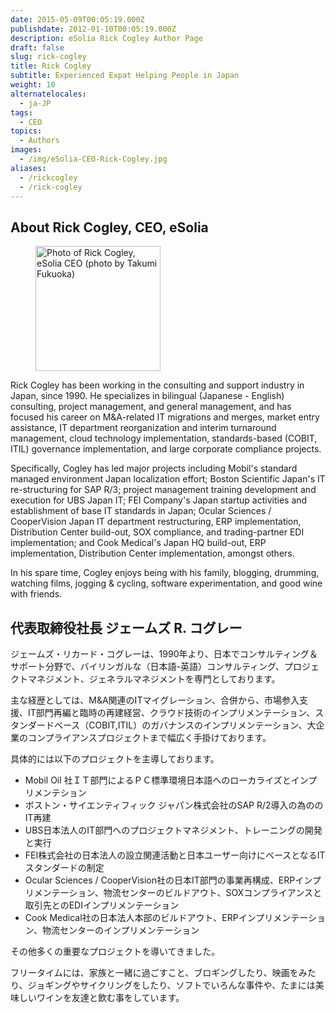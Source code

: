 ```yaml
---
date: 2015-05-09T00:05:19.000Z
publishdate: 2012-01-10T00:05:19.000Z
description: eSolia Rick Cogley Author Page
draft: false
slug: rick-cogley
title: Rick Cogley
subtitle: Experienced Expat Helping People in Japan
weight: 10
alternatelocales:
  - ja-JP
tags:
  - CEO
topics:
  - Authors
images:
  - /img/eSolia-CEO-Rick-Cogley.jpg
aliases:
  - /rickcogley
  - /rick-cogley
---
```


## About Rick Cogley, <wbr><nobr>CEO, eSolia</nobr>

<figure class="image-container">
<img class="materialboxed right responsive-img z-depth-1" width="200" data-caption="Rick Cogley, eSolia CEO" alt="Photo of Rick Cogley, eSolia CEO (photo by Takumi Fukuoka)" src="/img/eSolia-CEO-Rick-Cogley.jpg" >
</figure>

Rick Cogley has been working in the consulting and support industry in Japan, since 1990. He specializes in bilingual (Japanese - English) consulting, project management, and general management, and has focused his career on M&A-related IT migrations and merges, market entry assistance, IT department reorganization and interim turnaround management, cloud technology implementation, standards-based (COBIT, ITIL) governance implementation, and large corporate compliance projects.

Specifically, Cogley has led major projects including Mobil's standard managed environment Japan localization effort; Boston Scientific Japan's IT re-structuring for SAP R/3; project management training development and execution for UBS Japan IT; FEI Company's Japan startup activities and establishment of base IT standards in Japan; Ocular Sciences / CooperVision Japan IT department restructuring, ERP implementation, Distribution Center build-out, SOX compliance, and trading-partner EDI implementation; and Cook Medical's Japan HQ build-out, ERP implementation, Distribution Center implementation, amongst others.

In his spare time, Cogley enjoys being with his family, blogging, drumming, watching films, jogging & cycling, software experimentation, and good wine with friends.

## 代表取締役社長 <wbr><nobr>ジェームズ R. コグレー</nobr>

ジェームズ・リカード・コグレーは、1990年より、日本でコンサルティング＆サポート分野で、バイリンガルな（日本語-英語）コンサルティング、プロジェクトマネジメント、ジェネラルマネジメントを専門としております。

主な経歴としては、M&A関連のITマイグレーション、合併から、市場参入支援、IT部門再編と臨時の再建経営、クラウド技術のインプリメンテーション、スタンダードベース（COBIT,ITIL）のガバナンスのインプリメンテーション、大企業のコンプライアンスプロジェクトまで幅広く手掛けております。

具体的には以下のプロジェクトを主導しております。

* Mobil Oil 社ＩＴ部門によるＰＣ標準環境日本語へのローカライズとインプリメンテション
* ボストン・サイエンティフィック ジャパン株式会社のSAP R/2導入の為ののIT再建
* UBS日本法人のIT部門へのプロジェクトマネジメント、トレーニングの開発と実行
* FEI株式会社の日本法人の設立関連活動と日本ユーザー向けにベースとなるITスタンダードの制定
* Ocular Sciences / CooperVision社の日本IT部門の事業再構成、ERPインプリメンテーション、物流センターのビルドアウト、SOXコンプライアンスと取引先とのEDIインプリメンテーション
* Cook Medical社の日本法人本部のビルドアウト、ERPインプリメンテーション、物流センターのインプリメンテーション

その他多くの重要なプロジェクトを導いてきました。

フリータイムには、家族と一緒に過ごすこと、ブロギングしたり、映画をみたり、ジョギングやサイクリングをしたり、ソフトでいろんな事件や、たまには美味しいワインを友達と飲む事をしています。
